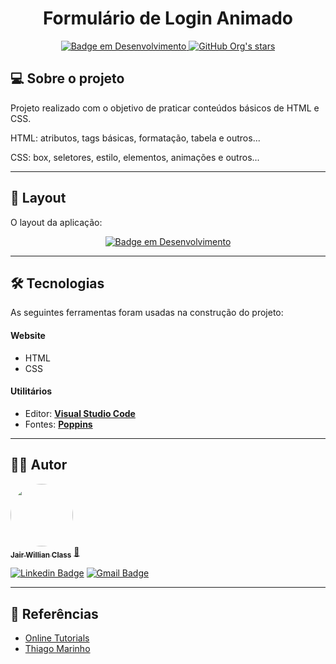 <h1 align="center"> 
	Formulário de Login Animado
</h1>

<p align="center">
  <a href="http://img.shields.io/static/v1?label=STATUS&message=EM%20DESENVOLVIMENTO&color=GREEN&style=for-the-badge">
    <img alt="Badge em Desenvolvimento" src="http://img.shields.io/static/v1?label=STATUS&message=EM%20DESENVOLVIMENTO&color=GREEN&style=for-the-badge">
  </a>
	
  <a href="https://img.shields.io/github/stars/jairclass?style=social">
    <img alt="GitHub Org's stars" src="https://img.shields.io/github/stars/jairclass?style=social">
  </a>
</p>



## 💻 Sobre o projeto
Projeto realizado com o objetivo de praticar conteúdos básicos de HTML e CSS.

HTML: atributos, tags básicas, formatação, tabela e outros...

CSS: box, seletores, estilo, elementos, animações e outros...

---

## 🎨 Layout

O layout da aplicação:

<p align="center">
  <a href="https://user-images.githubusercontent.com/93795922/205811947-62572aa6-78a9-45d7-90d0-2711d58a358e.png">
    <img alt="Badge em Desenvolvimento" src="https://user-images.githubusercontent.com/93795922/205811947-62572aa6-78a9-45d7-90d0-2711d58a358e.png">
  </a>
				      

---

## 🛠 Tecnologias

As seguintes ferramentas foram usadas na construção do projeto:

#### **Website** 

- HTML
- CSS

#### [](https://github.com/tgmarinho/Ecoleta#utilit%C3%A1rios)**Utilitários**

-   Editor:  **[Visual Studio Code](https://code.visualstudio.com/)**  
-   Fontes:  **[Poppins](https://fonts.googleapis.com/css2?family=Poppins:wght@300;400;500;600;700;800;900&display=swap')**


---

## 🦸‍♂️ Autor

<a href="https://media-exp1.licdn.com/dms/image/D4E03AQH1E9Au-1R3KA/profile-displayphoto-shrink_200_200/0/1668486728233?e=1675900800&v=beta&t=lZzheQN5C-kMXrIGrCo7vpp1EpQrKCa0XxNTEsAg7FQ">
 <img style="border-radius: 50%;" src="https://avatars3.githubusercontent.com/u/380327?s=460&u=61b426b901b8fe02e12019b1fdb67bf0072d4f00&v=4" width="100px;" alt=""/>
 <br />
 <sub><b>Jair Willian Class</b></sub></a> <a href="https://avatars.githubusercontent.com/u/93795922?v=4" title="Perfil">🚀</a>
 <br />


[![Linkedin Badge](https://img.shields.io/badge/-Jair-blue?style=flat-square&logo=Linkedin&logoColor=white&link=https://www.linkedin.com/in/jairwillianclass/)](https://www.linkedin.com/in/jairwillianclass/) [![Gmail Badge](https://img.shields.io/badge/-j.willianclass02@gmail.com-c14438?style=flat-square&logo=Gmail&logoColor=white&link=mailto:j.willianclass02@gmail.com)](mailto:j.willianclass02@gmail.com)

---

## 📝 Referências

 - [Online Tutorials](https://www.youtube.com/watch?v=cxm5bCCa9OA&list=WL&index=6)
 - [Thiago Marinho](https://github.com/tgmarinho)													    

